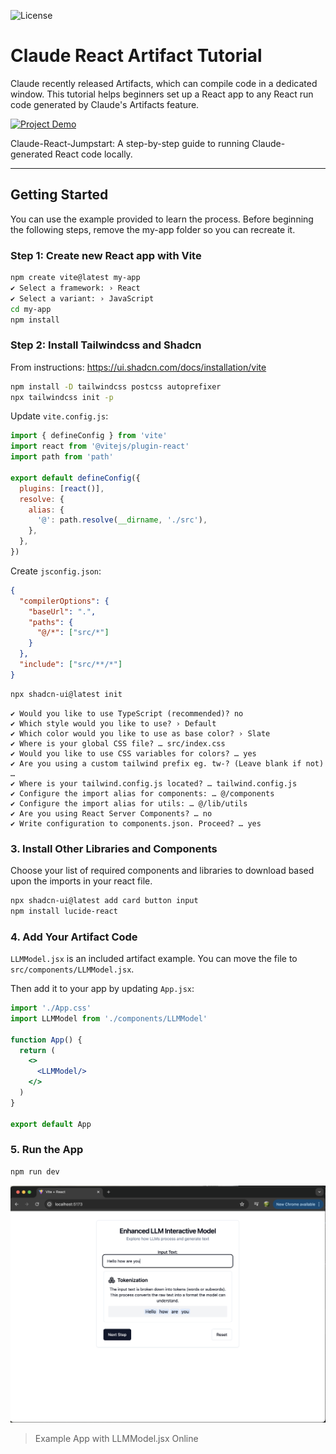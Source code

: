 ![License](https://img.shields.io/badge/license-MIT-green)

# Claude React Artifact Tutorial

Claude recently released Artifacts, which can compile code in a dedicated window. This tutorial helps beginners set up a React app to any React run code generated by Claude's Artifacts feature.

[![Project Demo](https://img.youtube.com/vi/C0DPdy98e4c/0.jpg)](https://www.youtube.com/watch?v=C0DPdy98e4c)

Claude-React-Jumpstart: A step-by-step guide to running Claude-generated React code locally.

---

## Getting Started
You can use the example provided to learn the process. Before beginning the following steps, remove the my-app folder so you can recreate it.

### Step 1: Create new React app with Vite

```bash
npm create vite@latest my-app
✔ Select a framework: › React
✔ Select a variant: › JavaScript
cd my-app
npm install
```

### Step 2: Install Tailwindcss and Shadcn

From instructions: https://ui.shadcn.com/docs/installation/vite

```bash
npm install -D tailwindcss postcss autoprefixer
npx tailwindcss init -p
```

Update `vite.config.js`:

```javascript
import { defineConfig } from 'vite'
import react from '@vitejs/plugin-react'
import path from 'path'

export default defineConfig({
  plugins: [react()],
  resolve: {
    alias: {
      '@': path.resolve(__dirname, './src'),
    },
  },
})
```

Create `jsconfig.json`:

```json
{
  "compilerOptions": {
    "baseUrl": ".",
    "paths": {
      "@/*": ["src/*"]
    }
  },
  "include": ["src/**/*"]
}
```

```bash
npx shadcn-ui@latest init
```

```
✔ Would you like to use TypeScript (recommended)? no
✔ Which style would you like to use? › Default
✔ Which color would you like to use as base color? › Slate
✔ Where is your global CSS file? … src/index.css
✔ Would you like to use CSS variables for colors? … yes
✔ Are you using a custom tailwind prefix eg. tw-? (Leave blank if not) …
✔ Where is your tailwind.config.js located? … tailwind.config.js
✔ Configure the import alias for components: … @/components
✔ Configure the import alias for utils: … @/lib/utils
✔ Are you using React Server Components? … no
✔ Write configuration to components.json. Proceed? … yes
```

### 3. Install Other Libraries and Components
Choose your list of required components and libraries to download based upon the imports in your react file.
```bash
npx shadcn-ui@latest add card button input
npm install lucide-react
```

### 4. Add Your Artifact Code

`LLMModel.jsx` is an included artifact example. You can move the file to `src/components/LLMModel.jsx`.

Then add it to your app by updating `App.jsx`:

```jsx
import './App.css'
import LLMModel from './components/LLMModel'

function App() {
  return (
    <>
      <LLMModel/>
    </>
  )
}

export default App
```

### 5. Run the App

```bash
npm run dev
```

![Example App Online](./assets/img/demo_img.png)
> Example App with LLMModel.jsx Online